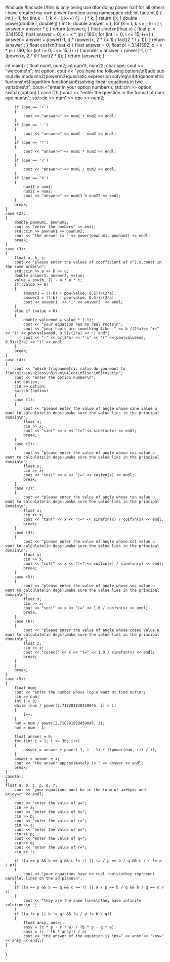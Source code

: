 #include <iostream>
#include <cmath>
//this is only being use dfor doing power half for all  others i have created my own power function
using namespace std;
int fact(int i)
{
    int j = 1;
    for (int k = 1; k <= i; k++)
    {
        j = j * k;
    }
    return (j);
}
double power(double i, double j)
{
    int k;
    double answer = 1;
    for (k = 1; k <= j; k++)
    {
        answer = answer * i;
    }
    return (answer);
}
float sinefxn(float x)
{
    float pi = 3.141592;
    float answer = 0;
    x = x * (pi / 180);
    for (int i = 0; i <= 15; i++)
    {
        answer = answer + power(-1, i) * (power(x, 2 * i + 1) / fact(2 * i + 1));
    }
    return (answer);
}
float cosfxn(float x)
{
    float answer = 0;
    float pi = 3.141592;
    x = x * pi / 180;
    for (int i = 0; i <= 15; i++)
    {
        answer = answer + power(-1, i) * (power(x, 2 * i) / fact(2 * i));
    }
    return (answer);
}

int main()
{
    float num1, num2;
    int num11, num22;
    char ope;
    cout << "welcome\n";
    int option;
    cout << "you have the following options\n1)add sub mul div modulo\n2)power\n3)quadratic expression solving\n4)trigonometric fuctions\n5)logarithm functions\n6)solving linear equations in two variables\n";
    cout<<"enter in your option number/n;
    std::cin >> option;
    switch (option)
    {
    case (1):
    {
        cout << "enter the question in the format of num ope num\n";
        std::cin >> num1 >> ope >> num2;

        if (ope == '+')
        {
            cout << "answer=" << num1 + num2 << endl;
        }
        if (ope == '-')
        {
            cout << "answer=" << num1 - num2 << endl;
        }
        if (ope == '*')
        {
            cout << "answer=" << num1 * num2 << endl;
        }
        if (ope == '/')
        {
            cout << "answer=" << num1 / num2 << endl;
        }
        if (ope == '%')
        {
            num11 = num1;
            num22 = num2;
            cout << "answer=" << num11 % num22 << endl;
        }
        break;
    }
    case (2):
    {
        double pownum1, pownum2;
        cout << "enter the numbers" << endl;
        std::cin >> pownum1 >> pownum2;
        cout << "the answer is " << power(pownum1, pownum2) << endl;
        break;
    }
    case (3):
    {
        float a, b, c;
        cout << "please enter the values of coefficient of x^2,x,const in the same order\n";
        std::cin >> a >> b >> c;
        double answer1, answer2, value;
        value = pow(b, 2) - 4 * a * c;
        if (value >= 0)
        {
            answer1 = ((-b) + pow(value, 0.5))/(2*a);
            answer2 = ((-b) - pow(value, 0.5))/(2*a);
            cout << answer1  << "," << answer2  << endl;
        }
        else if (value < 0)
        {
            double valuemod = value * (-1);
            cout << "your equation has no real roots\n";
            cout << "your roots are something like -" << b /(2*a)<< "+i" << "(" << pow(valuemod, 0.5)/(2*a) << ") and";
            cout << "-" << b/(2*a) << "-i" << "(" << pow(valuemod, 0.5)/(2*a) << ")" << endl;
        }
        break;
    }
    case (4):
    {
        cout << "which trigonometric ratio do you want to find\n1)sin\n2)cos\n3)tan\n4)cot\n5)sec\n6)cosec\n";
        cout << "enter the option number\n";
        int option;
        cin >> option;
        switch (option)
        {
        case (1):
        {
            cout << "please enter the value of angle whose sine value u want to calculate(in degs),make sure the value lies in the principal domain\n";
            float x;
            cin >> x;
            cout << "sin(" << x << ")=" << sinefxn(x) << endl;
            break;
        }
        case (2):
        {
            cout << "please enter the value of angle whose cos value u want to calculate(in degs),make sure the value lies in the principal domain\n";
            float x;
            cin >> x;
            cout << "cos(" << x << ")=" << cosfxn(x) << endl;
            break;
        }
        case (3):
        {
            cout << "please enter the value of angle whose tan value u want to calculate(in degs),make sure the value lies in the principal domain\n";
            float x;
            cin >> x;
            cout << "tan(" << x << ")=" << sinefxn(x) / cosfxn(x) << endl;
            break;
        }
        case (4):
        {
            cout << "please enter the value of angle whose cot value u want to calculate(in degs),make sure the value lies in the principal domain\n";
            float x;
            cin >> x;
            cout << "cot(" << x << ")=" << cosfxn(x) / sinefxn(x) << endl;
            break;
        }
        case (5):
        {
            cout << "please enter the value of angle whose sec value u want to calculate(in degs),make sure the value lies in the principal domain\n";
            float x;
            cin >> x;
            cout << "sec(" << x << ")=" << 1.0 / cosfxn(x) << endl;
            break;
        }
        case (6):
        {
            cout << "please enter the value of angle whose cosec value u want to calculate(in degs),make sure the value lies in the principal domain\n";
            float x;
            cin >> x;
            cout << "cosec(" << x << ")=" << 1.0 / sinefxn(x) << endl;
            break;
        }
        }
        break;
    }
    case (5):
    {
        float num;
        cout << "enter the number whose log u want ot find out\n";
        cin >> num;
        int i = 0;
        while (num / power(2.718281828459045, i) > 1)
        {
            i++;
        }
        num = num / power(2.718281828459045, i);
        num = num - 1;

        float answer = 0;
        for (int i = 1; i <= 30; i++)
        {
            answer = answer + power(-1, i - 1) * ((power(num, i)) / i);
        }
        answer = answer + i;
        cout << "the answer approximately is " << answer << endl;
        break;
    }
    case(6):
    {
    float a, b, c, p, q, r;
        cout << "your equations must be in the form of ax+by=c and px+qy=r" << endl;

        cout << "enter the value of a=";
        cin >> a;
        cout << "enter the value of b=";
        cin >> b;
        cout << "enter the value of c=";
        cin >> c;
        cout << "enter the value of p=";
        cin >> p;
        cout << "enter the value of q=";
        cin >> q;
        cout << "enter the value of r=";
        cin >> r;

        if ((a == p && b == q && c != r) || (a / p == b / q && c / r != a / p))
        {
            cout << "your equations have no real roots\nthey represent parallel lines on the 2d plane\n";
        }
        if ((a == p && b == q && c == r) || a / p == b / q && b / q == c / r)
        {
            cout << "they are the same lines\nthey have infinite solutions\n ";
        }
        if ((a != p || b != q) && (a / p != b / q))
        {
            float ansy, ansx;
            ansy = (c * p - r * a) / (b * p - q * a);
            ansx = (c - (b * ansy)) / a;
            cout << "the answer of the equation is \nx=" << ansx << "\ny=" << ansy << endl;}
    }
}
